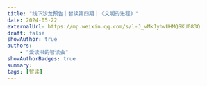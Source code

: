 ```yaml
---
title: "线下沙龙预告｜智读第四期｜《文明的进程》"
date: 2024-05-22
externalUrl: https://mp.weixin.qq.com/s/l-J_vMkJyhvUHMQSKU083Q
draft: false
showAuthor: true
authors:
    - "爱读书的智读会"
showAuthorBadges: true
summary: 
tags: [智读]
---
```

